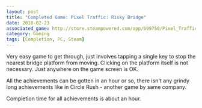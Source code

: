```yaml
---
layout: post
title: "Completed Game: Pixel Traffic: Risky Bridge"
date: 2018-02-23
associated_game: http://store.steampowered.com/app/699750/Pixel_Traffic_Risky_Bridge/
category: Gaming
tags: [Completion, PC, Steam]
---
```


Very easy game to get through, just involves tapping a single key to stop the nearest bridge platform from moving.  Clicking on the platform itself is not necessary.  Just anywhere on the game screen is OK.

All the achievements can be gotten in an hour or so, there isn't any grindy long achievements like in Circle Rush - another game by same company.

Completion time for all achievements is about an hour.